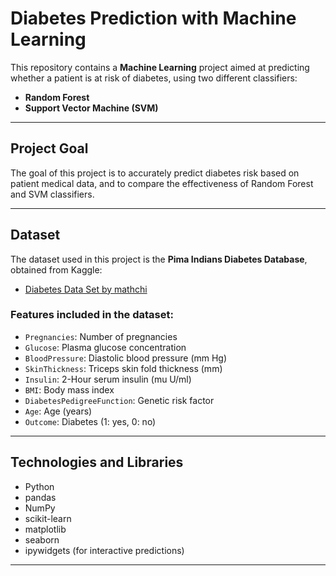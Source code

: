 # Diabetes Prediction with Machine Learning

This repository contains a **Machine Learning** project aimed at predicting whether a patient is at risk of diabetes, using two different classifiers:
- **Random Forest**
- **Support Vector Machine (SVM)**

---

## Project Goal
The goal of this project is to accurately predict diabetes risk based on patient medical data, and to compare the effectiveness of Random Forest and SVM classifiers.

---

## Dataset
The dataset used in this project is the **Pima Indians Diabetes Database**, obtained from Kaggle:

- [Diabetes Data Set by mathchi](https://www.kaggle.com/datasets/mathchi/diabetes-data-set)

### Features included in the dataset:
- `Pregnancies`: Number of pregnancies
- `Glucose`: Plasma glucose concentration
- `BloodPressure`: Diastolic blood pressure (mm Hg)
- `SkinThickness`: Triceps skin fold thickness (mm)
- `Insulin`: 2-Hour serum insulin (mu U/ml)
- `BMI`: Body mass index
- `DiabetesPedigreeFunction`: Genetic risk factor
- `Age`: Age (years)
- `Outcome`: Diabetes (1: yes, 0: no)

---

## Technologies and Libraries
- Python
- pandas
- NumPy
- scikit-learn
- matplotlib
- seaborn
- ipywidgets (for interactive predictions)

---
